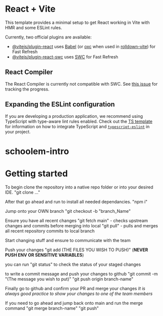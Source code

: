 # React + Vite

This template provides a minimal setup to get React working in Vite with HMR and some ESLint rules.

Currently, two official plugins are available:

- [@vitejs/plugin-react](https://github.com/vitejs/vite-plugin-react/blob/main/packages/plugin-react) uses [Babel](https://babeljs.io/) (or [oxc](https://oxc.rs) when used in [rolldown-vite](https://vite.dev/guide/rolldown)) for Fast Refresh
- [@vitejs/plugin-react-swc](https://github.com/vitejs/vite-plugin-react/blob/main/packages/plugin-react-swc) uses [SWC](https://swc.rs/) for Fast Refresh

## React Compiler

The React Compiler is currently not compatible with SWC. See [this issue](https://github.com/vitejs/vite-plugin-react/issues/428) for tracking the progress.

## Expanding the ESLint configuration

If you are developing a production application, we recommend using TypeScript with type-aware lint rules enabled. Check out the [TS template](https://github.com/vitejs/vite/tree/main/packages/create-vite/template-react-ts) for information on how to integrate TypeScript and [`typescript-eslint`](https://typescript-eslint.io) in your project.
# schoolem-intro


# Getting started
To begin clone the repository into a native repo folder or into your desired IDE. 
"git clone ..."

After that go ahead and run to install all needed dependancies.
"npm i"

Jump onto your OWN branch 
"git checkout -b "branch_Name"

Ensure you have all recent changes
"git fetch main" - checks upstream changes and commits before merging into local
"git pull"  - pulls and merges all recent repository commits to local branch

Start changing stuff and ensure to communicate with the team

Push your changes 
"git add (THE FILES YOU WISH TO PUSH)" (**NEVER PUSH ENV OR SENSITIVE VARIABLES**)

you can run "git status" to check the status of your staged changes

to write a commit message and push your changes to github 
"git commit -m "(The message you wish to put)"
"git push origin branch-name"

Finally go to github and confirm your PR and merge your changes 
 *It is always good practice to show your changes to one of the team members*


If you need to go ahead and jump back onto main and run the merge command 
"git merge branch-name"
"git push"


